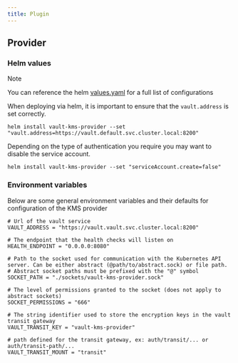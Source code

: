 ```yaml
---
title: Plugin
---
```


## Provider

### Helm values

> [!NOTE]
> You can reference the helm [values.yaml](https://github.com/Ruddickmg/vault-kms-provider/blob/main/helm/values.yaml) for a full list of configurations

When deploying via helm, it is important to ensure that the `vault.address` is set correctly.

```shell
helm install vault-kms-provider --set "vault.address=https://vault.default.svc.cluster.local:8200"
```

Depending on the type of authentication you require you may want to disable the service account.

```shell
helm install vault-kms-provider --set "serviceAccount.create=false"
```

### Environment variables

Below are some general environment variables and their defaults for configuration of the KMS provider

```hcl
# Url of the vault service
VAULT_ADDRESS = "https://vault.vault.svc.cluster.local:8200"

# The endpoint that the health checks will listen on
HEALTH_ENDPOINT = "0.0.0.0:8080"

# Path to the socket used for communication with the Kubernetes API server. Can be either abstract (@path/to/abstract.sock) or file path.
# Abstract socket paths must be prefixed with the "@" symbol
SOCKET_PATH = "./sockets/vault-kms-provider.sock"

# The level of permissions granted to the socket (does not apply to abstract sockets)
SOCKET_PERMISSIONS = "666"

# The string identifier used to store the encryption keys in the vault transit gateway
VAULT_TRANSIT_KEY = "vault-kms-provider"

# path defined for the transit gateway, ex: auth/transit/... or auth/transit-path/...
VAULT_TRANSIT_MOUNT = "transit"
```